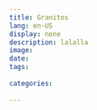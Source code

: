 ```yaml
---
title: Granitos
lang: en-US
display: none
description: lalalla
image: 
date: 
tags:
  
categories:
 
--- 
```



